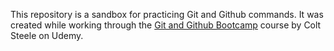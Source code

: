 This repository is a sandbox for practicing  Git and Github commands. It was created while working through the [Git and Github Bootcamp](https://www.udemy.com/course/git-and-github-bootcamp/) course by Colt Steele on Udemy.
